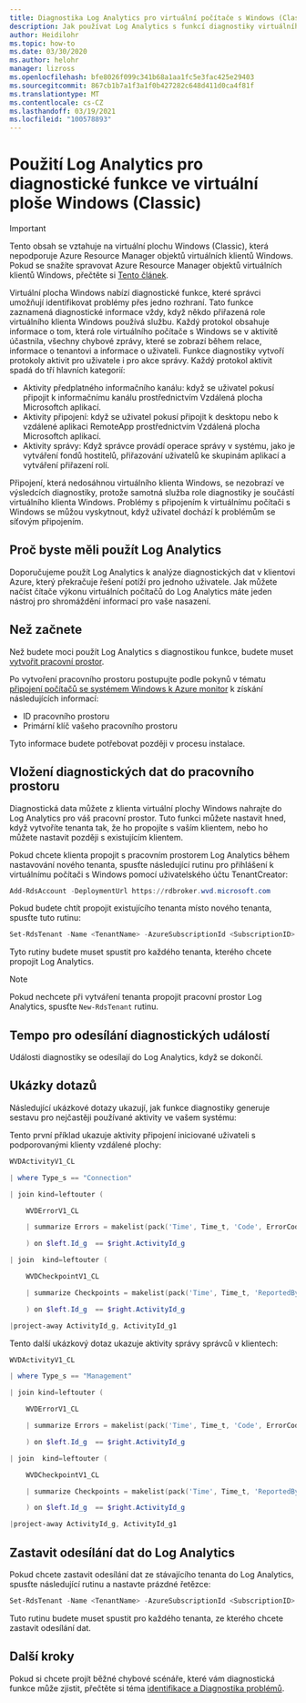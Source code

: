 ```yaml
---
title: Diagnostika Log Analytics pro virtuální počítače s Windows (Classic) – Azure
description: Jak používat Log Analytics s funkcí diagnostiky virtuálního počítače (Classic) Windows
author: Heidilohr
ms.topic: how-to
ms.date: 03/30/2020
ms.author: helohr
manager: lizross
ms.openlocfilehash: bfe8026f099c341b68a1aa1fc5e3fac425e29403
ms.sourcegitcommit: 867cb1b7a1f3a1f0b427282c648d411d0ca4f81f
ms.translationtype: MT
ms.contentlocale: cs-CZ
ms.lasthandoff: 03/19/2021
ms.locfileid: "100578893"
---
```

# <a name="use-log-analytics-for-the-diagnostics-feature-in-windows-virtual-desktop-classic"></a>Použití Log Analytics pro diagnostické funkce ve virtuální ploše Windows (Classic)

>[!IMPORTANT]
>Tento obsah se vztahuje na virtuální plochu Windows (Classic), která nepodporuje Azure Resource Manager objektů virtuálních klientů Windows. Pokud se snažíte spravovat Azure Resource Manager objektů virtuálních klientů Windows, přečtěte si [Tento článek](../diagnostics-log-analytics.md).

Virtuální plocha Windows nabízí diagnostické funkce, které správci umožňují identifikovat problémy přes jedno rozhraní. Tato funkce zaznamená diagnostické informace vždy, když někdo přiřazená role virtuálního klienta Windows používá službu. Každý protokol obsahuje informace o tom, která role virtuálního počítače s Windows se v aktivitě účastnila, všechny chybové zprávy, které se zobrazí během relace, informace o tenantovi a informace o uživateli. Funkce diagnostiky vytvoří protokoly aktivit pro uživatele i pro akce správy. Každý protokol aktivit spadá do tří hlavních kategorií:

- Aktivity předplatného informačního kanálu: když se uživatel pokusí připojit k informačnímu kanálu prostřednictvím Vzdálená plocha Microsoftch aplikací.
- Aktivity připojení: když se uživatel pokusí připojit k desktopu nebo k vzdálené aplikaci RemoteApp prostřednictvím Vzdálená plocha Microsoftch aplikací.
- Aktivity správy: Když správce provádí operace správy v systému, jako je vytváření fondů hostitelů, přiřazování uživatelů ke skupinám aplikací a vytváření přiřazení rolí.

Připojení, která nedosáhnou virtuálního klienta Windows, se nezobrazí ve výsledcích diagnostiky, protože samotná služba role diagnostiky je součástí virtuálního klienta Windows. Problémy s připojením k virtuálnímu počítači s Windows se můžou vyskytnout, když uživatel dochází k problémům se síťovým připojením.

## <a name="why-you-should-use-log-analytics"></a>Proč byste měli použít Log Analytics

Doporučujeme použít Log Analytics k analýze diagnostických dat v klientovi Azure, který překračuje řešení potíží pro jednoho uživatele. Jak můžete načíst čítače výkonu virtuálních počítačů do Log Analytics máte jeden nástroj pro shromáždění informací pro vaše nasazení.

## <a name="before-you-get-started"></a>Než začnete

Než budete moci použít Log Analytics s diagnostikou funkce, budete muset [vytvořit pracovní prostor](../../azure-monitor/vm/quick-collect-windows-computer.md#create-a-workspace).

Po vytvoření pracovního prostoru postupujte podle pokynů v tématu [připojení počítačů se systémem Windows k Azure monitor](../../azure-monitor/agents/log-analytics-agent.md#workspace-id-and-key) k získání následujících informací:

- ID pracovního prostoru
- Primární klíč vašeho pracovního prostoru

Tyto informace budete potřebovat později v procesu instalace.

## <a name="push-diagnostics-data-to-your-workspace"></a>Vložení diagnostických dat do pracovního prostoru

Diagnostická data můžete z klienta virtuální plochy Windows nahrajte do Log Analytics pro váš pracovní prostor. Tuto funkci můžete nastavit hned, když vytvoříte tenanta tak, že ho propojíte s vaším klientem, nebo ho můžete nastavit později s existujícím klientem.

Pokud chcete klienta propojit s pracovním prostorem Log Analytics během nastavování nového tenanta, spusťte následující rutinu pro přihlášení k virtuálnímu počítači s Windows pomocí uživatelského účtu TenantCreator:

```powershell
Add-RdsAccount -DeploymentUrl https://rdbroker.wvd.microsoft.com
```

Pokud budete chtít propojit existujícího tenanta místo nového tenanta, spusťte tuto rutinu:

```powershell
Set-RdsTenant -Name <TenantName> -AzureSubscriptionId <SubscriptionID> -LogAnalyticsWorkspaceId <String> -LogAnalyticsPrimaryKey <String>
```

Tyto rutiny budete muset spustit pro každého tenanta, kterého chcete propojit Log Analytics.

>[!NOTE]
>Pokud nechcete při vytváření tenanta propojit pracovní prostor Log Analytics, spusťte `New-RdsTenant` rutinu.

## <a name="cadence-for-sending-diagnostic-events"></a>Tempo pro odesílání diagnostických událostí

Události diagnostiky se odesílají do Log Analytics, když se dokončí.

## <a name="example-queries"></a>Ukázky dotazů

Následující ukázkové dotazy ukazují, jak funkce diagnostiky generuje sestavu pro nejčastěji používané aktivity ve vašem systému:

Tento první příklad ukazuje aktivity připojení iniciované uživateli s podporovanými klienty vzdálené plochy:

```powershell
WVDActivityV1_CL

| where Type_s == "Connection"

| join kind=leftouter (

    WVDErrorV1_CL

    | summarize Errors = makelist(pack('Time', Time_t, 'Code', ErrorCode_s , 'CodeSymbolic', ErrorCodeSymbolic_s, 'Message', ErrorMessage_s, 'ReportedBy', ReportedBy_s , 'Internal', ErrorInternal_s )) by ActivityId_g

    ) on $left.Id_g  == $right.ActivityId_g 

| join  kind=leftouter (

    WVDCheckpointV1_CL

    | summarize Checkpoints = makelist(pack('Time', Time_t, 'ReportedBy', ReportedBy_s, 'Name', Name_s, 'Parameters', Parameters_s) ) by ActivityId_g

    ) on $left.Id_g  == $right.ActivityId_g

|project-away ActivityId_g, ActivityId_g1
```

Tento další ukázkový dotaz ukazuje aktivity správy správců v klientech:

```powershell
WVDActivityV1_CL

| where Type_s == "Management"

| join kind=leftouter (

    WVDErrorV1_CL

    | summarize Errors = makelist(pack('Time', Time_t, 'Code', ErrorCode_s , 'CodeSymbolic', ErrorCodeSymbolic_s, 'Message', ErrorMessage_s, 'ReportedBy', ReportedBy_s , 'Internal', ErrorInternal_s )) by ActivityId_g

    ) on $left.Id_g  == $right.ActivityId_g 

| join  kind=leftouter (

    WVDCheckpointV1_CL

    | summarize Checkpoints = makelist(pack('Time', Time_t, 'ReportedBy', ReportedBy_s, 'Name', Name_s, 'Parameters', Parameters_s) ) by ActivityId_g

    ) on $left.Id_g  == $right.ActivityId_g

|project-away ActivityId_g, ActivityId_g1
```

## <a name="stop-sending-data-to-log-analytics"></a>Zastavit odesílání dat do Log Analytics

Pokud chcete zastavit odesílání dat ze stávajícího tenanta do Log Analytics, spusťte následující rutinu a nastavte prázdné řetězce:

```powershell
Set-RdsTenant -Name <TenantName> -AzureSubscriptionId <SubscriptionID> -LogAnalyticsWorkspaceId <String> -LogAnalyticsPrimaryKey <String>
```

Tuto rutinu budete muset spustit pro každého tenanta, ze kterého chcete zastavit odesílání dat.

## <a name="next-steps"></a>Další kroky

Pokud si chcete projít běžné chybové scénáře, které vám diagnostická funkce může zjistit, přečtěte si téma [identifikace a Diagnostika problémů](diagnostics-role-service-2019.md#common-error-scenarios).
